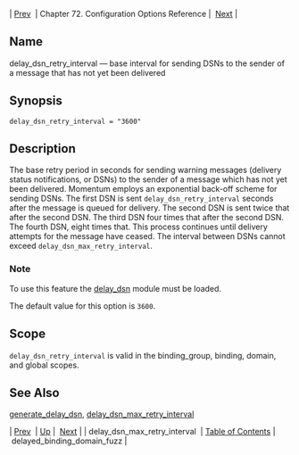 | [Prev](conf.ref.delay_dsn_max_retry_interval)  | Chapter 72. Configuration Options Reference |  [Next](conf.ref.delayed_binding_domain_fuzz) |

<a name="conf.ref.delay_dsn_retry_interval"></a>
## Name

delay_dsn_retry_interval — base interval for sending DSNs to the sender of a message that has not yet been delivered

## Synopsis

`delay_dsn_retry_interval = "3600"`

<a name="idp24226736"></a>
## Description

The base retry period in seconds for sending warning messages (delivery status notifications, or DSNs) to the sender of a message which has not yet been delivered. Momentum employs an exponential back-off scheme for sending DSNs. The first DSN is sent `delay_dsn_retry_interval` seconds after the message is queued for delivery. The second DSN is sent twice that after the second DSN. The third DSN four times that after the second DSN. The fourth DSN, eight times that. This process continues until delivery attempts for the message have ceased. The interval between DSNs cannot exceed `delay_dsn_max_retry_interval`.

### Note

To use this feature the [delay_dsn](modules.delay_dsn "71.26. delay_dsn – Delay DSN Generation") module must be loaded.

The default value for this option is `3600`.

<a name="idp24232656"></a>
## Scope

`delay_dsn_retry_interval` is valid in the binding_group, binding, domain, and global scopes.

<a name="idp24234976"></a>
## See Also

[generate_delay_dsn](conf.ref.generate_delay_dsn "generate_delay_dsn"), [delay_dsn_max_retry_interval](conf.ref.delay_dsn_max_retry_interval "delay_dsn_max_retry_interval")

| [Prev](conf.ref.delay_dsn_max_retry_interval)  | [Up](config.options.ref) |  [Next](conf.ref.delayed_binding_domain_fuzz) |
| delay_dsn_max_retry_interval  | [Table of Contents](index) |  delayed_binding_domain_fuzz |

